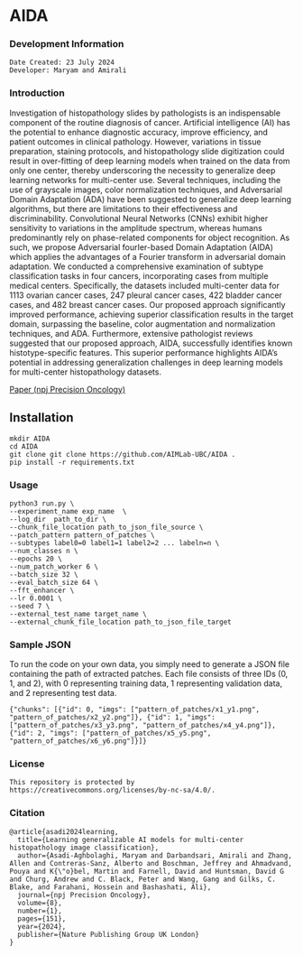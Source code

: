 # AIDA

### Development Information ###
```
Date Created: 23 July 2024
Developer: Maryam and Amirali
```

### Introduction ###
Investigation of histopathology slides by pathologists is an indispensable component of the routine diagnosis of cancer. Artificial intelligence (AI) has the potential to enhance diagnostic accuracy, improve efficiency, and patient outcomes in clinical pathology. However, variations in tissue preparation, staining protocols, and histopathology slide digitization could result in over-fitting of deep learning models when trained on the data from only one center, thereby underscoring the necessity to generalize deep learning networks for multi-center use. Several techniques, including the use of grayscale images, color normalization techniques, and Adversarial Domain Adaptation (ADA) have been suggested to generalize deep learning algorithms, but there are limitations to their effectiveness and discriminability. Convolutional Neural Networks (CNNs) exhibit higher sensitivity to variations in the amplitude spectrum, whereas humans predominantly rely on phase-related components for object recognition. As such, we propose Adversarial fourIer-based Domain Adaptation (AIDA) which applies the advantages of a Fourier transform in adversarial domain adaptation. We conducted a comprehensive examination of subtype classification tasks in four cancers, incorporating cases from multiple medical centers. Specifically, the datasets included multi-center data for 1113 ovarian cancer cases, 247 pleural cancer cases, 422 bladder cancer cases, and 482 breast cancer cases. Our proposed approach significantly improved performance, achieving superior classification results in the target domain, surpassing the baseline, color augmentation and normalization techniques, and ADA. Furthermore, extensive pathologist reviews suggested that our proposed approach, AIDA, successfully identifies known histotype-specific features. This superior performance highlights AIDA’s potential in addressing generalization challenges in deep learning models for multi-center histopathology datasets.

[Paper (npj Precision Oncology)](https://www.nature.com/articles/s41698-024-00652-4)

## Installation

```
mkdir AIDA
cd AIDA
git clone git clone https://github.com/AIMLab-UBC/AIDA .
pip install -r requirements.txt
```


### Usage ###
```
python3 run.py \
--experiment_name exp_name  \
--log_dir  path_to_dir \
--chunk_file_location path_to_json_file_source \
--patch_pattern pattern_of_patches \
--subtypes label0=0 label1=1 label2=2 ... labeln=n \
--num_classes n \
--epochs 20 \
--num_patch_worker 6 \
--batch_size 32 \
--eval_batch_size 64 \
--fft_enhancer \
--lr 0.0001 \
--seed 7 \
--external_test_name target_name \
--external_chunk_file_location path_to_json_file_target

```
 
### Sample JSON ###
To run the code on your own data, you simply need to generate a JSON file containing the path of extracted patches. Each file consists of three IDs (0, 1, and 2), with 0 representing training data, 1 representing validation data, and 2 representing test data.

```
{"chunks": [{"id": 0, "imgs": ["pattern_of_patches/x1_y1.png", "pattern_of_patches/x2_y2.png"]}, {"id": 1, "imgs": ["pattern_of_patches/x3_y3.png", "pattern_of_patches/x4_y4.png"]}, {"id": 2, "imgs": ["pattern_of_patches/x5_y5.png", "pattern_of_patches/x6_y6.png"]}]}
```

### License ###
```
This repository is protected by https://creativecommons.org/licenses/by-nc-sa/4.0/.
```

### Citation ###

```
@article{asadi2024learning,
  title={Learning generalizable AI models for multi-center histopathology image classification},
  author={Asadi-Aghbolaghi, Maryam and Darbandsari, Amirali and Zhang, Allen and Contreras-Sanz, Alberto and Boschman, Jeffrey and Ahmadvand, Pouya and K{\"o}bel, Martin and Farnell, David and Huntsman, David G and Churg, Andrew and C. Black, Peter and Wang, Gang and Gilks, C. Blake, and Farahani, Hossein and Bashashati, Ali},
  journal={npj Precision Oncology},
  volume={8},
  number={1},
  pages={151},
  year={2024},
  publisher={Nature Publishing Group UK London}
}
```
